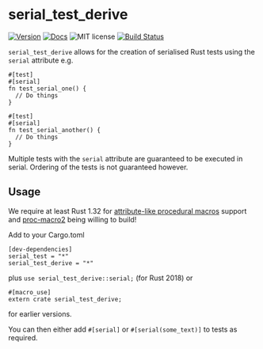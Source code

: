 # serial_test_derive
[![Version](https://img.shields.io/crates/v/serial_test_derive.svg)](https://crates.io/crates/serial_test_derive)
[![Docs](https://docs.rs/serial_test_derive/badge.svg)](https://docs.rs/serial_test_derive/)
![MIT license](https://img.shields.io/crates/l/serial_test_derive.svg)
[![Build Status](https://travis-ci.com/palfrey/serial_test.svg?branch=master)](https://travis-ci.com/palfrey/serial_test)

`serial_test_derive` allows for the creation of serialised Rust tests using the `serial` attribute
e.g.
````
#[test]
#[serial]
fn test_serial_one() {
  // Do things
}

#[test]
#[serial]
fn test_serial_another() {
  // Do things
}
````
Multiple tests with the `serial` attribute are guaranteed to be executed in serial. Ordering of the tests is not guaranteed however.

## Usage
We require at least Rust 1.32 for [attribute-like procedural macros](https://doc.rust-lang.org/reference/procedural-macros.html#attribute-macros) support and [proc-macro2](https://github.com/alexcrichton/proc-macro2) being willing to build!

Add to your Cargo.toml
```
[dev-dependencies]
serial_test = "*"
serial_test_derive = "*"
```

plus `use serial_test_derive::serial;` (for Rust 2018) or
```
#[macro_use]
extern crate serial_test_derive;
```
for earlier versions.

You can then either add `#[serial]` or `#[serial(some_text)]` to tests as required.